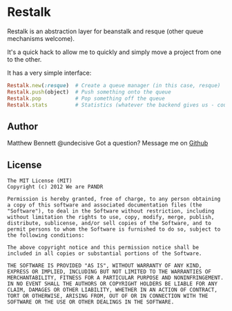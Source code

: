 Restalk
=======

Restalk is an abstraction layer for beanstalk and resque (other queue mechanisms welcome).

It's a quick hack to allow me to quickly and simply move a project from one to the other.

It has a very simple interface:

```ruby
Restalk.new(:resque)  # Create a queue manager (in this case, resque)
Restalk.push(object)  # Push something onto the queue
Restalk.pop           # Pop something off the queue
Restalk.stats         # Statistics (whatever the backend gives us - could be gibberish)
```

Author
------

Matthew Bennett @undecisive
Got a question? Message me on [Github](http://github.com/undecisive)


License
-------

```
The MIT License (MIT)
Copyright (c) 2012 We are PANDR

Permission is hereby granted, free of charge, to any person obtaining a copy of this software and associated documentation files (the "Software"), to deal in the Software without restriction, including without limitation the rights to use, copy, modify, merge, publish, distribute, sublicense, and/or sell copies of the Software, and to permit persons to whom the Software is furnished to do so, subject to the following conditions:

The above copyright notice and this permission notice shall be included in all copies or substantial portions of the Software.

THE SOFTWARE IS PROVIDED "AS IS", WITHOUT WARRANTY OF ANY KIND, EXPRESS OR IMPLIED, INCLUDING BUT NOT LIMITED TO THE WARRANTIES OF MERCHANTABILITY, FITNESS FOR A PARTICULAR PURPOSE AND NONINFRINGEMENT. IN NO EVENT SHALL THE AUTHORS OR COPYRIGHT HOLDERS BE LIABLE FOR ANY CLAIM, DAMAGES OR OTHER LIABILITY, WHETHER IN AN ACTION OF CONTRACT, TORT OR OTHERWISE, ARISING FROM, OUT OF OR IN CONNECTION WITH THE SOFTWARE OR THE USE OR OTHER DEALINGS IN THE SOFTWARE.
```